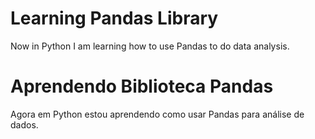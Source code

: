 # Learning Pandas Library

Now in Python I am learning how to use Pandas to do data analysis.

# Aprendendo Biblioteca Pandas

Agora em Python estou aprendendo como usar Pandas para análise de dados.